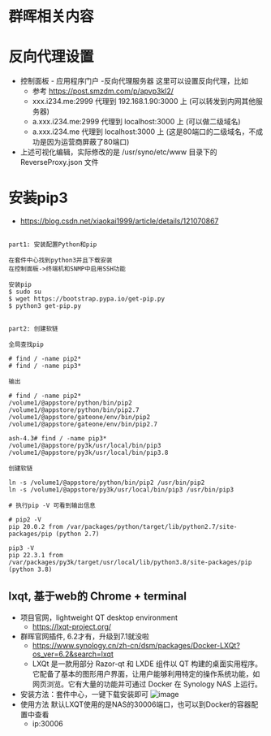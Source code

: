 # 群晖相关内容

# 反向代理设置
- 控制面板 - 应用程序门户 -反向代理服务器 这里可以设置反向代理，比如
  - 参考 https://post.smzdm.com/p/apvp3kl2/
  - xxx.i234.me:2999 代理到 192.168.1.90:3000 上 (可以转发到内网其他服务器)
  - a.xxx.i234.me:2999 代理到 localhost:3000 上 (可以做二级域名)
  - a.xxx.i234.me 代理到 localhost:3000 上 (这是80端口的二级域名，不成功是因为运营商屏蔽了80端口)
- 上述可视化编辑，实际修改的是 /usr/syno/etc/www 目录下的 ReverseProxy.json 文件

# 安装pip3
- https://blog.csdn.net/xiaokai1999/article/details/121070867


```shell

part1: 安装配置Python和pip

在套件中心找到python3并且下载安装
在控制面板->终端机和SNMP中启用SSH功能

安装pip
$ sudo su
$ wget https://bootstrap.pypa.io/get-pip.py
$ python3 get-pip.py


part2: 创建软链

全局查找pip

# find / -name pip2*
# find / -name pip3*

输出

# find / -name pip2*
/volume1/@appstore/python/bin/pip2
/volume1/@appstore/python/bin/pip2.7
/volume1/@appstore/gateone/env/bin/pip2
/volume1/@appstore/gateone/env/bin/pip2.7

ash-4.3# find / -name pip3*
/volume1/@appstore/py3k/usr/local/bin/pip3
/volume1/@appstore/py3k/usr/local/bin/pip3.8

创建软链

ln -s /volume1/@appstore/python/bin/pip2 /usr/bin/pip2
ln -s /volume1/@appstore/py3k/usr/local/bin/pip3 /usr/bin/pip3

# 执行pip -V 可看到输出信息

# pip2 -V
pip 20.0.2 from /var/packages/python/target/lib/python2.7/site-packages/pip (python 2.7)

pip3 -V
pip 22.3.1 from /var/packages/py3k/target/usr/local/lib/python3.8/site-packages/pip (python 3.8)
```

## lxqt, 基于web的 Chrome + terminal
- 项目官网，lightweight QT desktop environment
  - https://lxqt-project.org/
- 群晖官网插件, 6.2才有，升级到7.1就没啦
  - https://www.synology.cn/zh-cn/dsm/packages/Docker-LXQt?os_ver=6.2&search=lxqt
  - LXQt 是一款用部分 Razor-qt 和 LXDE 组件以 QT 构建的桌面实用程序。它配备了基本的图形用户界面，让用户能够利用特定的操作系统功能，如网页浏览。它有大量的功能并可通过 Docker 在 Synology NAS 上运行。
- 安装方法：套件中心，一键下载安装即可
![image](https://user-images.githubusercontent.com/1109198/226795469-1219fc36-e3be-490f-bd2a-0174beba94c8.png)
- 使用方法 默认LXQT使用的是NAS的30006端口，也可以到Docker的容器配置中查看
  - ip:30006


